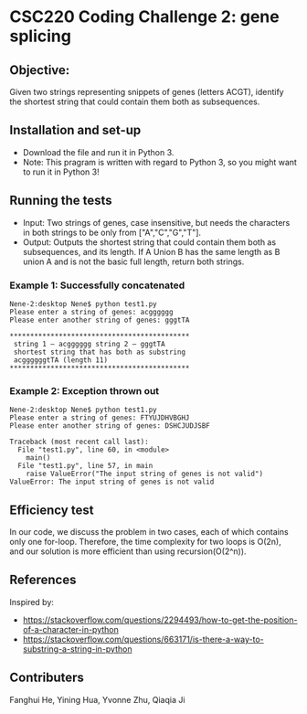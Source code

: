 # CSC220 Coding Challenge 2: gene splicing
## Objective: 
Given two strings representing snippets of genes (letters ACGT), 
identify the shortest string that could contain them both as subsequences.

## Installation and set-up
- Download the file and run it in Python 3.
- Note: This pragram is written with regard to Python 3, so you might want to run it in Python 3!

## Running the tests
- Input: Two strings of genes, case insensitive, but needs the characters in both strings to be only from ["A","C","G","T"].
- Output: Outputs the shortest string that could contain them both as subsequences, and its length. If A Union B has the same length as B union A and is not the basic full length, return both strings.

### Example 1: Successfully concatenated
```
Nene-2:desktop Nene$ python test1.py
Please enter a string of genes: acgggggg
Please enter another string of genes: gggtTA 

******************************************** 
 string 1 – acgggggg string 2 – gggtTA 
 shortest string that has both as substring 
 acggggggtTA (length 11)
********************************************
```

### Example 2: Exception thrown out
```
Nene-2:desktop Nene$ python test1.py
Please enter a string of genes: FTYUJDHVBGHJ
Please enter another string of genes: DSHCJUDJSBF

Traceback (most recent call last):
  File "test1.py", line 60, in <module>
    main()
  File "test1.py", line 57, in main
    raise ValueError("The input string of genes is not valid")
ValueError: The input string of genes is not valid
```

## Efficiency test
In our code, we discuss the problem in two cases, each of which contains only one for-loop. Therefore, the time complexity for two loops is O(2n), and our solution is more efficient than using recursion(O(2^n)).

## References
Inspired by:
- https://stackoverflow.com/questions/2294493/how-to-get-the-position-of-a-character-in-python
- https://stackoverflow.com/questions/663171/is-there-a-way-to-substring-a-string-in-python


## Contributers
Fanghui He, Yining Hua, Yvonne Zhu, Qiaqia Ji
